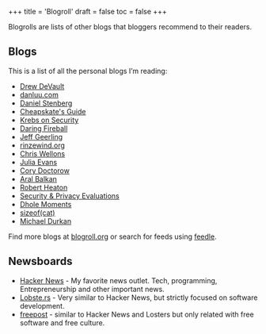 +++
title = 'Blogroll'
draft = false
toc = false
+++


Blogrolls are lists of other blogs that bloggers recommend to their readers.

## Blogs

This is a list of all the personal blogs I’m reading:

- [Drew DeVault](https://drewdevault.com/)
- [danluu.com](https://danluu.com/)
- [Daniel Stenberg](https://daniel.haxx.se/)
- [Cheapskate's Guide](https://cheapskatesguide.org/)
- [Krebs on Security](https://krebsonsecurity.com/)
- [Daring Fireball](https://daringfireball.net/)
- [Jeff Geerling](https://www.jeffgeerling.com/)
- [rinzewind.org](https://rinzewind.org/blog-en/)
- [Chris Wellons](https://nullprogram.com/)
- [Julia Evans](https://jvns.ca/)
- [Cory Doctorow](https://pluralistic.net/)
- [Aral Balkan](https://ar.al/)
- [Robert Heaton](https://robertheaton.com/)
- [Security & Privacy Evaluations](https://madaidans-insecurities.github.io/)
- [Dhole Moments](https://soatok.blog/)
- [sizeof(cat)](https://sizeof.cat/)
- [Michael Durkan](https://michaeldurkan.com/)

Find more blogs at [blogroll.org](https://blogroll.org/) or search for feeds using [feedle](https://feedle.world/).

## Newsboards

- [Hacker News](https://news.ycombinator.com/) - My favorite news outlet. Tech, programming, Entrepreneurship and other important news.
- [Lobste.rs](https://lobste.rs/) - Very similar to Hacker News, but strictly focused on software development.
- [freepost](https://freepo.st/) - similar to Hacker News and Losters but only related with free software and free culture.
